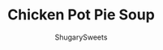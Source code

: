 ---
layout: ../../layouts/MarkdownPostLayout.astro
title: Chicken Pot Pie Soup
author: ShugarySweets
pubDate: 2019-01-04
description: "Need a quick and easy dinner idea? Try making some Chicken Pot Pie Soup. Use Pillsbury Pie Crust to make the crust on top, saves time and tastes delicious!"
image_url: https://www.shugarysweets.com/wp-content/uploads/2019/01/chicken-pot-pie-soup-22.jpg
tags: ["Soups and Stews","American"]
calories: 484
protein: 20
carbohydrates: 19
fats: 37
fiber: 2
ingredients: ["2 cups chicken, cooked and diced","3 Tablespoons unsalted butter","1/2 yellow onion, diced","3 celery stalks, diced","1 cup fresh broccoli florets, chopped","1/4 cup all purpose flour","3/4 cup chicken broth","1 cup heavy cream","1 cup milk (I used skim)","pinch of crushed red pepper flakes","1 teaspoon kosher salt","1/2 teaspoon ground black pepper","1 cup cheddar cheese, shredded","1/2 package pie crust (I used Pillsbury), thawed"]
serves: 6
time: "29 minutes"
prepTime: "10 minutes"
instructions: ["In a large pot, melt butter over medium high heat. Add onions, celery and broccoli and cook to soften about 3-5 minutes. Sprinkle with flour and cook an additional minute, stirring constantly. Slowly add broth, milk, cream, red pepper flakes, salt and pepper. Use a whisk to combine, then add in cooked chicken. Heat over medium heat until warm, about 10-15 minutes.","To make crust strips, unroll thawed pie crust (for one crust). Cut into strips and lay on parchment paper lined baking sheet. Bake in a 450 degree oven for 6-8 minutes, until browned. Remove from oven.","To assemble, Pour soup into individual ramekins and top with shredded cheese and pieces of pie crust strips. ENJOY!"]
nutrition: ["484 calories","19 grams carbohydrates","125 milligrams cholesterol","37 grams fat","2 grams fiber","20 grams protein","20 grams saturated fat","779 milligrams sodium","3 grams sugar","1 grams trans fat","14 grams unsaturated fat"]
---